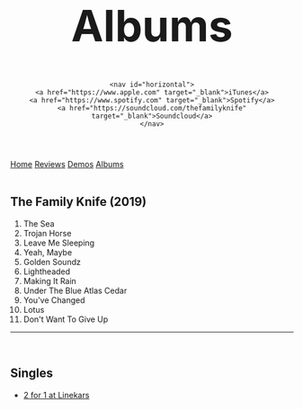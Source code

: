 <!DOCTYPE html>
<html lang="en">
<head>
	<meta charset="utf-8" />
	<link rel="Stylesheet" href="tfk.css">
	<title>TFK - Albums</title>
		<script src="http://code.jquery.com/jquery-2.1.4.min.js"></script>
<script>
    $(function(){
        $('a').each(function(){
            if ($(this).prop('href') == window.location.href) {
                $(this).addClass('active'); $(this).parents('li').addClass('active');
            }
        });
    });
</script>
</head>
<body>

<header id="header-background"> 
	<h1 style="font-size:8vw;">Albums</h1>
	
	<nav id="horizontal">
	<a href="https://www.apple.com" target="_blank">iTunes</a>
	<a href="https://www.spotify.com" target="_blank">Spotify</a>
	<a href="https://soundcloud.com/thefamilyknife" target="_blank">Soundcloud</a>
	</nav>
</header>

<main>

<nav class="sidenav">
	<a href="index.md">Home</a>
	<a href="reviews.md">Reviews</a>
	<a href="demos.md">Demos</a>
	<a href="albums.md">Albums</a>
</nav>

<section>
<br>
<h2>The Family Knife (2019)</h2>
	<ol>
	<li>The Sea
	<li>Trojan Horse
	<li>Leave Me Sleeping
	<li>Yeah, Maybe
	<li>Golden Soundz
	<li>Lightheaded
	<li>Making It Rain
	<li>Under The Blue Atlas Cedar
	<li>You've Changed
	<li>Lotus
	<li>Don't Want To Give Up</li>
	</ol>
</section>

<hr>

<section>
<br>
<h2>Singles</h2>
	<ul class="player">
	<li> <a href="2 for 1 at Linekars Mastered.wav" target="_blank">2 for 1 at Linekars</a></li> 
	</ul>
</section>

</main>

</body>
</html>
